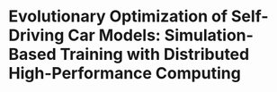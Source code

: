# Evolutionary Optimization of Self-Driving Car Models: Simulation-Based Training with Distributed High-Performance Computing
